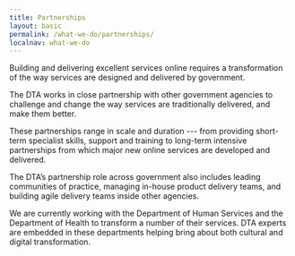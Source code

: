 ```yaml
---
title: Partnerships
layout: basic
permalink: /what-we-do/partnerships/
localnav: what-we-do
---
```


Building and delivering excellent services online requires a transformation of the way services are designed and delivered by government.

The DTA works in close partnership with other government agencies to challenge and change the way services are traditionally delivered, and make them better.

These partnerships range in scale and duration --- from providing short-term specialist skills, support and training to long-term intensive partnerships from which major new online services are developed and delivered.

The DTA’s partnership role across government also includes leading communities of practice, managing in-house product delivery teams, and building agile delivery teams inside other agencies.

We are currently working with the Department of Human Services and the Department of Health to transform a number of their services. DTA experts are embedded in these departments helping bring about both cultural and digital transformation. 
